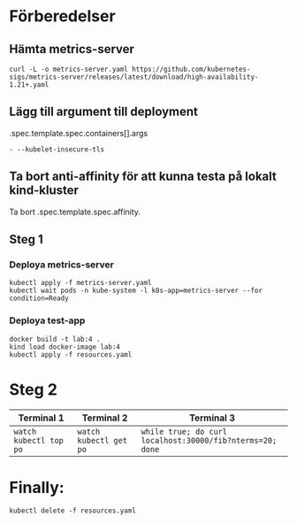 # Förberedelser

## Hämta metrics-server

```
curl -L -o metrics-server.yaml https://github.com/kubernetes-sigs/metrics-server/releases/latest/download/high-availability-1.21+.yaml
```

## Lägg till argument till deployment
.spec.template.spec.containers[].args

```
- --kubelet-insecure-tls
```

## Ta bort anti-affinity för att kunna testa på lokalt kind-kluster
Ta bort .spec.template.spec.affinity.

## Steg 1

### Deploya metrics-server
```
kubectl apply -f metrics-server.yaml
kubectl wait pods -n kube-system -l k8s-app=metrics-server --for condition=Ready
```

### Deploya test-app
```
docker build -t lab:4 .
kind load docker-image lab:4
kubectl apply -f resources.yaml
```

# Steg 2

| Terminal 1 | Terminal 2 | Terminal 3 |
|------------|------------|------------|
| `watch kubectl top po`| `watch kubectl get po`| `while true; do curl localhost:30000/fib?nterms=20; done`|

# Finally:
```
kubectl delete -f resources.yaml
```